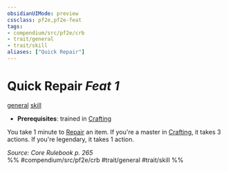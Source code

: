 ```yaml
---
obsidianUIMode: preview
cssclass: pf2e,pf2e-feat
tags:
- compendium/src/pf2e/crb
- trait/general
- trait/skill
aliases: ["Quick Repair"]
---
```

# Quick Repair  *Feat 1*  
[general](/rules/traits/general.md)  [skill](/rules/traits/skill.md)  

- **Prerequisites**: trained in [Crafting](/compendium/skills.md#Crafting)

You take 1 minute to [Repair](/rules/actions/repair.md) an item. If you're a master in [Crafting](/compendium/skills.md#Crafting), it takes 3 actions. If you're legendary, it takes 1 action.

*Source: Core Rulebook p. 265*  
%% #compendium/src/pf2e/crb #trait/general #trait/skill %%
